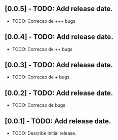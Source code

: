 ## [0.0.5] - TODO: Add release date.

* TODO: Correcao de +++ bugs
## [0.0.4] - TODO: Add release date.

* TODO: Correcao de ++ bugs
## [0.0.3] - TODO: Add release date.

* TODO: Correcao de + bugs
## [0.0.2] - TODO: Add release date.

* TODO: Correcao de bugs
## [0.0.1] - TODO: Add release date.

* TODO: Describe initial release.
